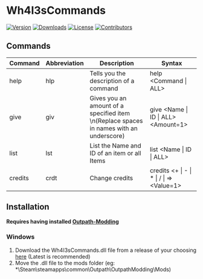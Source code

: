# Wh4I3sCommands
[![Version](https://img.shields.io/github/v/release/Wh4I3-2/Wh4I3sCommands?sort=semver&style=for-the-badge&color=6380ff&label=Version)](https://github.com/Wh4I3-2/Wh4I3sCommands/releases)
[![Downloads](https://img.shields.io/github/downloads/Wh4I3-2/Wh4I3sCommands/total?color=85ff63&style=for-the-badge)](https://github.com/Wh4I3-2/Wh4I3sCommands)
[![License](https://img.shields.io/github/license/Wh4I3-2/Wh4I3sCommands?color=ff6395&style=for-the-badge)](https://github.com/Wh4I3-2/Wh4I3sCommands/blob/main/LICENSE)
[![Contributors](https://img.shields.io/github/contributors/Wh4I3-2/Wh4I3sCommands?color=ffa55a&style=for-the-badge)](https://github.com/Wh4I3-2/Wh4I3sCommands/graphs/contributors)

## Commands
| Command | Abbreviation | Description | Syntax |
| ------- | ------------ | ----------- | ------ |
| help | hlp | Tells you the description of a command | help <Command \| ALL> |
| give | giv | Gives you an amount of a specified item \n(Replace spaces in names with an underscore) | give <Name \| ID \| ALL> <Amount=1> |
| list | lst | List the Name and ID of an item or all Items | list <Name \| ID \| ALL> |
| credits | crdt | Change credits | credits <+ \| - \| * \| / \| => <Value=1> |

## Installation
**Requires having installed [Outpath-Modding](https://github.com/MrAfitol/Outpath-Modding/)**
### Windows
1. Download the Wh4I3sCommands.dll file from a release of your choosing [here](https://github.com/Wh4I3-2/Wh4I3sCommands/releases) (Latest is recommended)
2. Move the .dll file to the mods folder (eg: *\Steam\steamapps\common\Outpath\OutpathModding\Mods\)
